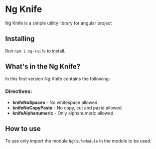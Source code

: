 # Ng Knife

Ng Knife is a simple utility library for angular project

## Installing

Run `npm i ng-knife` to install.

## What's in the Ng Knife?

In this first version Ng Knife contains the following:

### Directives:

* **knifeNoSpaces** - No whitespace allowed.
* **knifeNoCopyPaste** - No copy, cut and paste allowed.
* **knifeAlphanumeric** - Only alphanumeric allowed.

## How to use

To use only import the module `NgKnifeModule` in the module to be used.
